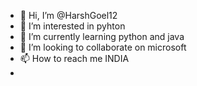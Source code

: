 - 👋 Hi, I’m @HarshGoel12
- 👀 I’m interested in pyhton
- 🌱 I’m currently learning python and java
- 💞️ I’m looking to collaborate on microsoft
- 📫 How to reach me INDIA
- 

<!---
HarshGoel12/HarshGoel12 is a ✨ special ✨ repository because its `README.md` (this file) appears on your GitHub profile.
You can click the Preview link to take a look at your changes.
--->

